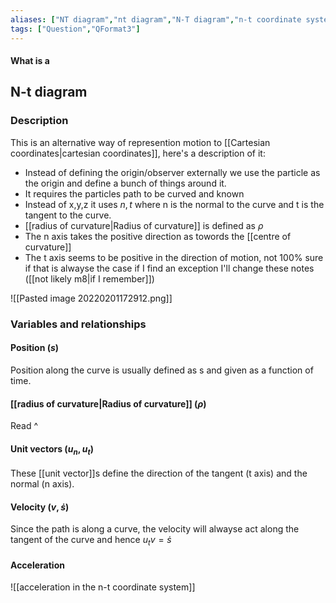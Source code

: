 ```yaml
---
aliases: ["NT diagram","nt diagram","N-T diagram","n-t coordinate system","variable on n-t diagram"]
tags: ["Question","QFormat3"]
---
```


#### What is a
## N-t diagram

### Description

This is an alternative way of represention motion to [[Cartesian coordinates|cartesian coordinates]], here's a description of it:
- Instead of defining the origin/observer externally we use the particle as the origin and define a bunch of things around it. 
- It requires the particles path to be curved and known
- Instead of x,y,z it uses $n,t$ where n is the normal to the curve and t is the tangent to the curve.
- [[radius of curvature|Radius of curvature]] is defined as $\rho$
- The n axis takes the positive direction as towords the [[centre of curvature]]
- The t axis seems to be positive in the direction of motion, not 100% sure if that is alwayse the case if I find an exception I'll change these notes ([[not likely m8|if I remember]])

![[Pasted image 20220201172912.png]]

### Variables and relationships

#### Position ($s$)
Position along the curve is usually defined as s and given as a function of time.

#### [[radius of curvature|Radius of curvature]] ($\rho$)
Read ^ 

#### Unit vectors ($u_{n},u_t$)
These [[unit vector]]s define the direction of the tangent (t axis) and the normal (n axis).

#### Velocity ($v,\dot{s}$)
Since the path is along a curve, the velocity will alwayse act along the tangent of the curve and hence $u_{t} v = \dot{s}$

#### Acceleration
![[acceleration in the n-t coordinate system]]